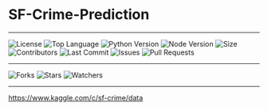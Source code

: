# SF-Crime-Prediction

---

![License](https://img.shields.io/github/license/Redstoneur/SF-Crime-Prediction)
![Top Language](https://img.shields.io/github/languages/top/Redstoneur/SF-Crime-Prediction)
![Python Version](https://img.shields.io/badge/python-3.10-blue)
![Node Version](https://img.shields.io/badge/Node-18-green)
![Size](https://img.shields.io/github/repo-size/Redstoneur/SF-Crime-Prediction)
![Contributors](https://img.shields.io/github/contributors/Redstoneur/SF-Crime-Prediction)
![Last Commit](https://img.shields.io/github/last-commit/Redstoneur/SF-Crime-Prediction)
![Issues](https://img.shields.io/github/issues/Redstoneur/SF-Crime-Prediction)
![Pull Requests](https://img.shields.io/github/issues-pr/Redstoneur/SF-Crime-Prediction)

---

![Forks](https://img.shields.io/github/forks/Redstoneur/SF-Crime-Prediction)
![Stars](https://img.shields.io/github/stars/Redstoneur/SF-Crime-Prediction)
![Watchers](https://img.shields.io/github/watchers/Redstoneur/SF-Crime-Prediction)

[//]: # (---)

[//]: # ()
[//]: # (![Latest Release]&#40;https://img.shields.io/github/v/release/Redstoneur/SF-Crime-Prediction&#41;)

[//]: # (![Release Date]&#40;https://img.shields.io/github/release-date/Redstoneur/SF-Crime-Prediction&#41;)

[//]: # (![Build Status]&#40;https://img.shields.io/github/actions/workflow/status/Redstoneur/SF-Crime-Prediction/pylint.yml&#41;)

---

https://www.kaggle.com/c/sf-crime/data
